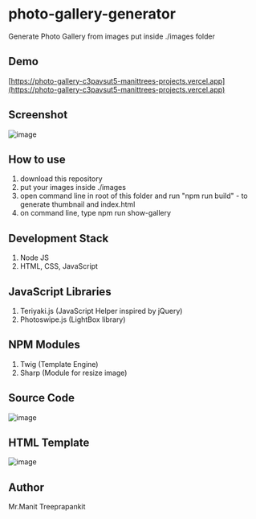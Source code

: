 # photo-gallery-generator

Generate Photo Gallery from images put inside ./images folder

## Demo

[https://photo-gallery-c3pavsut5-manittrees-projects.vercel.app](https://photo-gallery-c3pavsut5-manittrees-projects.vercel.app)

## Screenshot

![image](https://github.com/user-attachments/assets/fdbbddb3-da9f-4d3d-8cd1-26dbb393100d)

## How to use

1. download this repository
2. put your images inside ./images
3. open command line in root of this folder and run "npm run build" - to generate thumbnail and index.html
4. on command line, type npm run show-gallery

## Development Stack

1. Node JS
2. HTML, CSS, JavaScript

## JavaScript Libraries

1. Teriyaki.js (JavaScript Helper inspired by jQuery)
2. Photoswipe.js (LightBox library)

## NPM Modules

1. Twig (Template Engine)
2. Sharp (Module for resize image)

## Source Code

![image](https://github.com/user-attachments/assets/0f309799-5ec8-429b-bee5-008d4eb5cc7c)

## HTML Template

![image](https://github.com/user-attachments/assets/5f50356e-1cb5-47e0-ba3c-acf320896737)

## Author

Mr.Manit Treeprapankit
